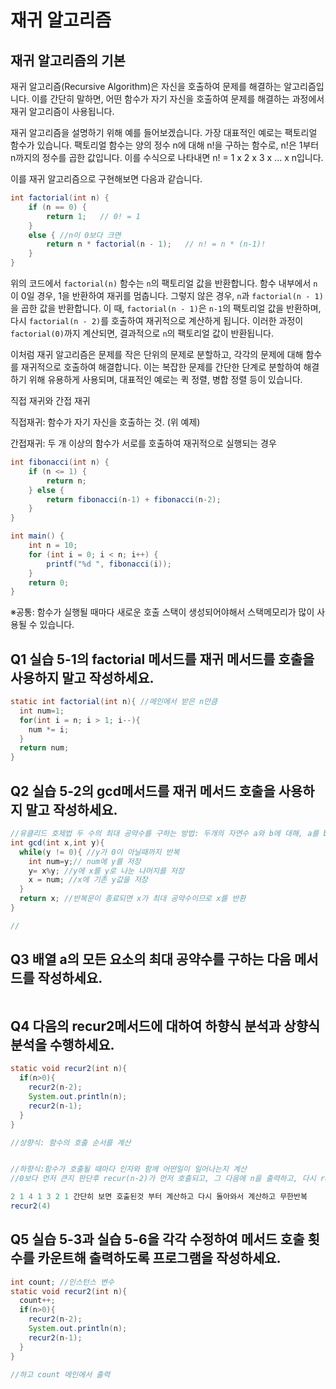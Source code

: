 # 재귀 알고리즘

## 재귀 알고리즘의 기본

재귀 알고리즘(Recursive Algorithm)은 자신을 호출하여 문제를 해결하는 알고리즘입니다. 이를 간단히 말하면, 어떤 함수가 자기 자신을 호출하여 문제를 해결하는 과정에서 재귀 알고리즘이 사용됩니다.

재귀 알고리즘을 설명하기 위해 예를 들어보겠습니다. 가장 대표적인 예로는 팩토리얼 함수가 있습니다. 팩토리얼 함수는 양의 정수 n에 대해 n!을 구하는 함수로, n!은 1부터 n까지의 정수를 곱한 값입니다. 이를 수식으로 나타내면 n! = 1 x 2 x 3 x ... x n입니다.

이를 재귀 알고리즘으로 구현해보면 다음과 같습니다.

```java
int factorial(int n) {
    if (n == 0) {
        return 1;   // 0! = 1
    }
    else { //n이 0보다 크면
        return n * factorial(n - 1);   // n! = n * (n-1)!
    }
}
```

위의 코드에서 `factorial(n)` 함수는 `n`의 팩토리얼 값을 반환합니다. 함수 내부에서 `n`이 0일 경우, 1을 반환하여 재귀를 멈춥니다. 그렇지 않은 경우, `n`과 `factorial(n - 1)`을 곱한 값을 반환합니다. 이 때, `factorial(n - 1)`은 `n-1`의 팩토리얼 값을 반환하며, 다시 `factorial(n - 2)`를 호출하여 재귀적으로 계산하게 됩니다. 이러한 과정이 `factorial(0)`까지 계산되면, 결과적으로 `n`의 팩토리얼 값이 반환됩니다.

이처럼 재귀 알고리즘은 문제를 작은 단위의 문제로 분할하고, 각각의 문제에 대해 함수를 재귀적으로 호출하여 해결합니다. 이는 복잡한 문제를 간단한 단계로 분할하여 해결하기 위해 유용하게 사용되며, 대표적인 예로는 퀵 정렬, 병합 정렬 등이 있습니다.

직접 재귀와 간접 재귀

직접재귀: 함수가 자기 자신을 호출하는 것. (위 예제)

간접재귀: 두 개 이상의 함수가 서로를 호출하여 재귀적으로 실행되는 경우

```java
int fibonacci(int n) {
    if (n <= 1) {
        return n;
    } else {
        return fibonacci(n-1) + fibonacci(n-2);
    }
}

int main() {
    int n = 10;
    for (int i = 0; i < n; i++) {
        printf("%d ", fibonacci(i));
    }
    return 0;
}
```

※공통: 함수가 실행될 때마다 새로운 호출 스택이 생성되어야해서 스택메모리가 많이 사용될 수 있습니다.

## Q1 실습 5-1의 factorial 메서드를 재귀 메서드를 호출을 사용하지 말고 작성하세요.

```java
static int factorial(int n){ //메인에서 받은 n만큼
  int num=1;
  for(int i = n; i > 1; i--){
  	num *= i;  
  }
  return num;
}
```



## Q2 실습 5-2의 gcd메서드를 재귀 메서드 호출을 사용하지 말고 작성하세요.

```java
//유클리드 호제법 두 수의 최대 공약수를 구하는 방법: 두개의 자연수 a와 b에 대해, a를 b로 나눈 나머지를 r이라고 할 때, a와 b의 최대공약수는 b와 r의 최대공약수와 같다는 원리를 이용합니다.
int gcd(int x,int y){
  while(y != 0){ //y가 0이 아닐때까지 반복
    int num=y;// num에 y를 저장
    y= x%y; //y에 x를 y로 나눈 나머지를 저장
    x = num; //x에 기존 y값을 저장
  }
  return x; //반복문이 종료되면 x가 최대 공약수이므로 x를 반환
}

//
```



## Q3 배열 a의 모든 요소의 최대 공약수를 구하는 다음 메서드를 작성하세요.

```java

```



## Q4 다음의 recur2메서드에 대하여 하향식 분석과 상향식 분석을 수행하세요.

```java
static void recur2(int n){
  if(n>0){
    recur2(n-2);
    System.out.println(n);
    recur2(n-1);
  }
}

//상향식: 함수의 호출 순서를 계산 


//하향식:함수가 호출될 때마다 인자와 함께 어떤일이 일어나는지 계산
//0보다 먼저 큰지 판단후 recur(n-2)가 먼저 호출되고, 그 다음에 n을 출력하고, 다시 recur(n-1)를 호출하는 것을 볼 수 있습니다.  recur 함수는 n이 0보다 클 때마다 2씩 감소한 n을 인자로 recur(n-2) 함수를 재귀호출하고, n을 출력하고, n이 1보다 크면 1씩 감소한 n을 인자로 recur(n-1) 함수를 재귀호출합니다. 재귀호출을 반복하다가 n이 0보다 작거나 같아지면 재귀호출을 멈추고 n을 출력합니다.

2 1 4 1 3 2 1 간단히 보면 호출된것 부터 계산하고 다시 돌아와서 계산하고 무한반복
recur2(4)
```



## Q5 실습 5-3과 실습 5-6을 각각 수정하여 메서드 호출 횟수를 카운트해 출력하도록 프로그램을 작성하세요.

```java
int count; //인스턴스 변수
static void recur2(int n){
  count++;
  if(n>0){
    recur2(n-2);
    System.out.println(n);
    recur2(n-1);
  }
}

//하고 count 메인에서 출력
```

